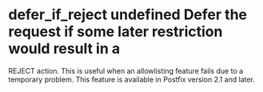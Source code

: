 # defer_if_reject undefined Defer the request if some later restriction would result in a
REJECT action.  This is useful when an allowlisting feature fails
due to a temporary problem.  This feature is available in Postfix
version 2.1 and later.  
